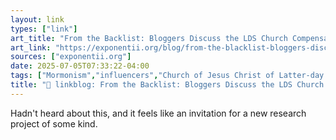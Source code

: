 ```yaml
---
layout: link
types: ["link"]
art_title: "From the Backlist: Bloggers Discuss the LDS Church Compensating Social Media Influencers — Exponent II Blog"
art_link: "https://exponentii.org/blog/from-the-blacklist-bloggers-discuss-the-lds-church-compensating-social-media-influencers/"
sources: ["exponentii.org"]
date: 2025-07-05T07:33:22-04:00
tags: ["Mormonism","influencers","Church of Jesus Christ of Latter-day Saints"]
title: "🔗 linkblog: From the Backlist: Bloggers Discuss the LDS Church Compensating Social Media Influencers — Exponent II Blog"
---
```

Hadn't heard about this, and it feels like an invitation for a new research project of some kind.